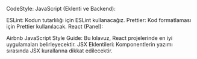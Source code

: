 CodeStyle:
JavaScript (Eklenti ve Backend):

ESLint: Kodun tutarlılığı için ESLint kullanacağız.
Prettier: Kod formatlaması için Prettier kullanılacak.
React (Panel):

Airbnb JavaScript Style Guide: Bu kılavuz, React projelerinde en iyi uygulamaları belirleyecektir.
JSX Eklentileri: Komponentlerin yazımı sırasında JSX kurallarına dikkat edilecektir.